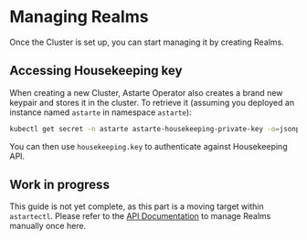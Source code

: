 # Managing Realms

Once the Cluster is set up, you can start managing it by creating Realms.

## Accessing Housekeeping key

When creating a new Cluster, Astarte Operator also creates a brand new keypair and stores it in
the cluster. To retrieve it (assuming you deployed an instance named `astarte` in namespace `astarte`):

```bash
kubectl get secret -n astarte astarte-housekeeping-private-key -o=jsonpath={.data.private-key} | base64 -d > housekeeping.key
```

You can then use `housekeeping.key` to authenticate against Housekeeping API.

## Work in progress

This guide is not yet complete, as this part is a moving target within `astartectl`. Please refer to the
[API Documentation](api/) to manage Realms manually once here.
